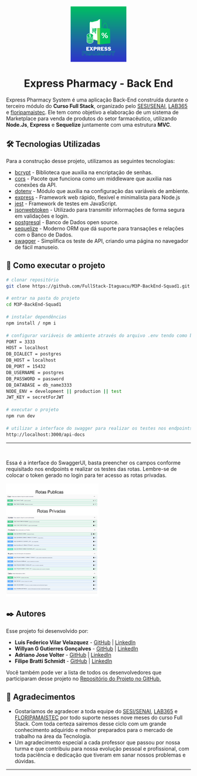 <p align="center">
  <img src="./src/public/logo.png" alt="Logo Express Pharmacy" width="30%">  
</p>

<h1 align="center">Express Pharmacy - Back End</h1>

Express Pharmacy System é uma aplicação Back-End construída durante o terceiro módulo do **Curso Full Stack**, organizado pelo [SESI/SENAI](https://cursos.sesisenai.org.br/ "Site do SESI/SENAI"), [LAB365](https://lab365.tech/ "Site do LAB365") e [floripamaistec](https://floripamaistec.pmf.sc.gov.br/ "Site do floripamaistec"). Ele tem como objetivo a elaboração de um sistema de Marketplace para venda de produtos do setor farmacêutico, utilizando **Node.Js**, **Express** e **Sequelize** juntamente com uma estrutura **MVC**.



## 🛠️ Tecnologias Utilizadas

Para a construção desse projeto, utilizamos as seguintes tecnologias:

* [bcrypt](https://www.npmjs.com/package/bcrypt) - Biblioteca que auxilia na encriptação de senhas.
* [cors](https://www.npmjs.com/package/cors) - Pacote que funciona como um middleware que auxilia nas conexões da API.
* [dotenv](https://www.npmjs.com/package/dotenv) - Módulo que auxilia na configuração das variáveis de ambiente.
* [express](https://expressjs.com/pt-br/) - Framework web rápido, flexível e minimalista para Node.js
* [jest](https://jestjs.io/pt-BR/) - Framework de testes em JavaScript.
* [jsonwebtoken](https://jwt.io/) - Utilizado para transmitir informações de forma segura em validações e login.
* [postgresql](https://www.postgresql.org/) - Banco de Dados open source.
* [sequelize](https://sequelize.org/) - Moderno ORM que dá suporte para transações e relações com o Banco de Dados.
* [swagger](https://swagger.io/) - Simplifica os teste de API, criando uma página no navegador de fácil manuseio.

## 🔧 Como executar o projeto
```bash
# clonar repositório
git clone https://github.com/FullStack-Itaguacu/M3P-BackEnd-Squad1.git

# entrar na pasta do projeto
cd M3P-BackEnd-Squad1

# instalar dependências
npm install / npm i

# configurar variáveis de ambiente através do arquivo .env tendo como base o arquivo .env_example:
PORT = 3333
HOST = localhost
DB_DIALECT = postgres
DB_HOST = localhost
DB_PORT = 15432
DB_USERNAME = postgres
DB_PASSWORD = password
DB_DATABASE = db_name3333
NODE_ENV = development || production || test
JWT_KEY = secretForJWT

# executar o projeto
npm run dev

# utilizar a interface do swagger para realizar os testes nos endpoints:
http://localhost:3000/api-docs
```

<hr>
<br>

Essa é a interface do SwaggerUI, basta preencher os campos conforme requisitado nos endpoints e realizar os testes das rotas. Lembre-se de colocar o token gerado no login para ter acesso as rotas privadas.

<!-- ![Camada Models](./src/public/rotas.png)  -->

<img src="./src/public/rotas.png" alt="SwaggerUI" width="50%">

## ✒️ Autores

Esse projeto foi desenvolvido por:

* **Luis Federico Vilar Velazquez** - [GitHub](https://github.com/Luis-Vilar) | [LinkedIn](https://www.linkedin.com/in/luis-vilar/)
* **Willyan G Gutierres Gonçalves** - [GitHub](https://github.com/wgeovanni) | [LinkedIn](https://www.linkedin.com/in/willyan-geovanni/)
* **Adriano Jose Volter** - [GitHub](https://github.com/AdrianoVolter) | [LinkedIn](https://www.linkedin.com/in/adrianovolter/)
* **Filipe Bratti Schmidt** - [GitHub](https://github.com/filipebratti) | [LinkedIn](https://www.linkedin.com/in/filipe-bratti-schmidt-408a925b/)


Você também pode ver a lista de todos os desenvolvedores que participaram desse projeto no [Repositório do Projeto no GitHub.](https://github.com/FullStack-Itaguacu/M3P-BackEnd-Squad1)

## 🎁 Agradecimentos

* Gostaríamos de agradecer a toda equipe do [SESI/SENAI](https://cursos.sesisenai.org.br/ "Site do SESI/SENAI"), [LAB365](https://lab365.tech/ "Site do LAB365") e [FLORIPAMAISTEC](https://floripamaistec.pmf.sc.gov.br/ "Site do floripamaistec") por todo suporte nesses nove meses do curso Full Stack. Com toda certeza sairemos desse ciclo com um grande conhecimento adquirido e melhor preparados para o mercado de trabalho na área da Tecnologia.
* Um agradecimento especial a cada professor que passou por nossa turma e que contribuiu para nossa evolução pessoal e profissional, com toda paciência e dedicação que tiveram em sanar nossos problemas e dúvidas.



---
